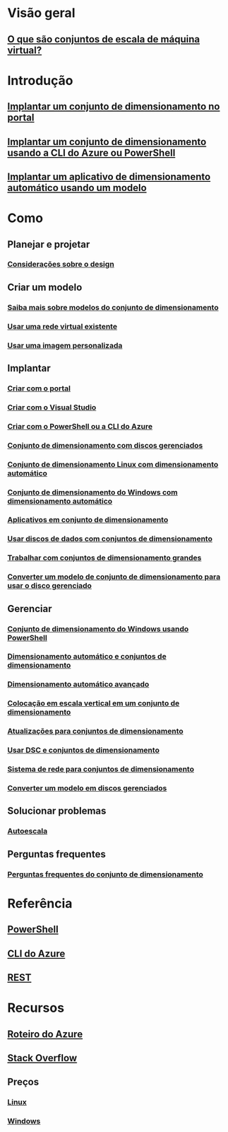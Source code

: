 # Visão geral

## [O que são conjuntos de escala de máquina virtual?](virtual-machine-scale-sets-overview.md)


# Introdução

## [Implantar um conjunto de dimensionamento no portal](virtual-machine-scale-sets-portal-create.md)

## [Implantar um conjunto de dimensionamento usando a CLI do Azure ou PowerShell](virtual-machine-scale-sets-create.md)

## [Implantar um aplicativo de dimensionamento automático usando um modelo](virtual-machine-scale-sets-deploy-scaling-app-template.md)


# Como

## Planejar e projetar

### [Considerações sobre o design](virtual-machine-scale-sets-design-overview.md)


## Criar um modelo

### [Saiba mais sobre modelos do conjunto de dimensionamento](virtual-machine-scale-sets-mvss-start.md)

### [Usar uma rede virtual existente](virtual-machine-scale-sets-mvss-existing-vnet.md)

### [Usar uma imagem personalizada](virtual-machine-scale-sets-mvss-custom-image.md)


## Implantar

### [Criar com o portal](virtual-machine-scale-sets-portal-create.md)

### [Criar com o Visual Studio](virtual-machine-scale-sets-vs-create.md)

### [Criar com o PowerShell ou a CLI do Azure](virtual-machine-scale-sets-create.md)

### [Conjunto de dimensionamento com discos gerenciados](virtual-machine-scale-sets-managed-disks.md)

### [Conjunto de dimensionamento Linux com dimensionamento automático](virtual-machine-scale-sets-linux-autoscale.md)

### [Conjunto de dimensionamento do Windows com dimensionamento automático](virtual-machine-scale-sets-windows-autoscale.md)

### [Aplicativos em conjunto de dimensionamento](virtual-machine-scale-sets-deploy-app.md)

### [Usar discos de dados com conjuntos de dimensionamento](virtual-machine-scale-sets-attached-disks.md)

### [Trabalhar com conjuntos de dimensionamento grandes](virtual-machine-scale-sets-placement-groups.md)

### [Converter um modelo de conjunto de dimensionamento para usar o disco gerenciado](virtual-machine-scale-sets-convert-template-to-md.md)




## Gerenciar

### [Conjunto de dimensionamento do Windows usando PowerShell](virtual-machine-scale-sets-windows-manage.md)

### [Dimensionamento automático e conjuntos de dimensionamento](virtual-machine-scale-sets-autoscale-overview.md)

### [Dimensionamento automático avançado](../monitoring-and-diagnostics/insights-advanced-autoscale-virtual-machine-scale-sets.md)

### [Colocação em escala vertical em um conjunto de dimensionamento](virtual-machine-scale-sets-vertical-scale-reprovision.md)

### [Atualizações para conjuntos de dimensionamento](virtual-machine-scale-sets-upgrade-scale-set.md)

### [Usar DSC e conjuntos de dimensionamento](virtual-machine-scale-sets-dsc.md)

### [Sistema de rede para conjuntos de dimensionamento](virtual-machine-scale-sets-networking.md)

### [Converter um modelo em discos gerenciados](virtual-machine-scale-sets-convert-template-to-md.md)


## Solucionar problemas

### [Autoescala](virtual-machine-scale-sets-troubleshoot.md)


## Perguntas frequentes

### [Perguntas frequentes do conjunto de dimensionamento](virtual-machine-scale-sets-faq.md)


# Referência

## [PowerShell](/powershell/azure/overview)

## [CLI do Azure](../virtual-machines/azure-cli-arm-commands.md)

## [REST](/rest/api/virtualmachinescalesets/)


# Recursos

## [Roteiro do Azure](https://azure.microsoft.com/roadmap/)

## [Stack Overflow](http://stackoverflow.com/questions/tagged/azure-vm-scale-set)

## Preços
 
### [Linux](https://azure.microsoft.com/pricing/details/virtual-machine-scale-sets/linux/)

### [Windows](https://azure.microsoft.com/pricing/details/virtual-machine-scale-sets/windows/)

